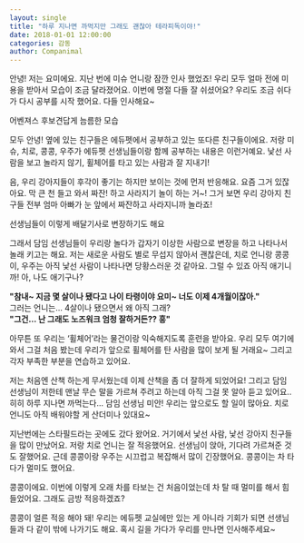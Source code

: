 ```yaml
---
layout: single
title: "하루 지나면 까먹지만 그래도 괜찮아 테라피독이야!"
date: 2018-01-01 12:00:00
categories: 감동
author: Companimal
---
```


안녕! 저는 요미에요. 지난 번에 미슈 언니랑 잠깐 인사 했었죠! 우리 모두 얼마 전에 미용을 받아서 모습이 조금 달라졌어요. 이번에 명절 다들 잘 쉬셨어요? 우리도 조금 쉬다가 다시 공부를 시작 했어요. 다들 인사해요~

어벤져스 후보견답게 늠름한 모습

모두 안녕! 옆에 있는 친구들은 에듀펫에서 공부하고 있는 또다른 친구들이에요. 저랑 미슈, 치로, 콩콩, 우주가 에듀펫 선생님들이랑 함께 공부하는 내용은 이런거예요. 낯선 사람을 보고 놀라지 않기, 휠체어를 타고 있는 사람과 잘 지내기!

음, 우리 강아지들이 후각이 좋기는 하지만 보이는 것에 먼저 반응해요. 요즘 그거 있잖아요. 막 큰 천 들고 와서 짜잔! 하고 사라지기 놀이 하는 거~! 그거 보면 우리 강아지 친구들 전부 엄마 아빠가 눈 앞에서 짜잔하고 사라지니까 놀라죠!

선생님들이 이렇게 배달기사로 변장하기도 해요

그래서 담임 선생님들이 우리랑 놀다가 갑자기 이상한 사람으로 변장을 하고 나타나서 놀래 키고는 해요. 저는 새로운 사람도 별로 무섭지 않아서 괜찮은데, 치로 언니랑 콩콩이, 우주는 아직 낯선 사람이 나타나면 당황스러운 것 같아요. 그럴 수 있죠 아직 애기니까! 아, 나도 애기구나?

**"참내~ 지금 몇 살이나 됐다고 나이 타령이야 요미~ 너도 이제 4개월이잖아."**  
 그러는 언니는… 4살이나 됐으면서 왜 아직 그래?  
 **"그건… 난 그래도 노즈워크 엄청 잘하거든?? 흥"**

아무튼 또 우리는 ‘휠체어’라는 물건이랑 익숙해지도록 훈련을 받아요. 우리 모두 여기에 와서 그걸 처음 봤는데 우리가 앞으로 휠체어를 탄 사람을 많이 보게 될 거래요~ 그리고 각자 부족한 부분을 연습하고 있어요.

저는 처음엔 산책 하는게 무서웠는데 이제 산책을 좀 더 잘하게 되었어요! 그리고 담임 선생님이 저한테 맨날 무슨 말을 가르쳐 주려고 하는데 아직 그걸 못 알아 듣고 있어요.. 히히 하루 지나면 까먹는다... 담임 선생님 미안! 우리는 앞으로도 할 일이 많아요. 치로 언니도 아직 배워야할 게 산더미나 있대요~

지난번에는 스타필드라는 곳에도 갔다 왔어요. 거기에서 낯선 사람, 낯선 강아지 친구들을 많이 만났어요. 저랑 치로 언니는 잘 적응했어요. 선생님이 앉아, 기다려 가르쳐준 것도 잘했어요. 근데 콩콩이랑 우주는 시끄럽고 복잡해서 많이 긴장했어요. 콩콩이는 차 타다가 멀미도 했어요.

콩콩이에요. 이번에 이렇게 오래 차를 타보는 건 처음이었는데 차 탈 때 멀미를 해서 힘들었어요. 그래도 금방 적응하겠죠?

콩콩이 얼른 적응 해야 돼! 우리는 에듀펫 교실에만 있는 게 아니라 기회가 되면 선생님들과 다 같이 밖에 나가기도 해요. 혹시 길을 가다가 우리를 만나면 인사해주세요~
